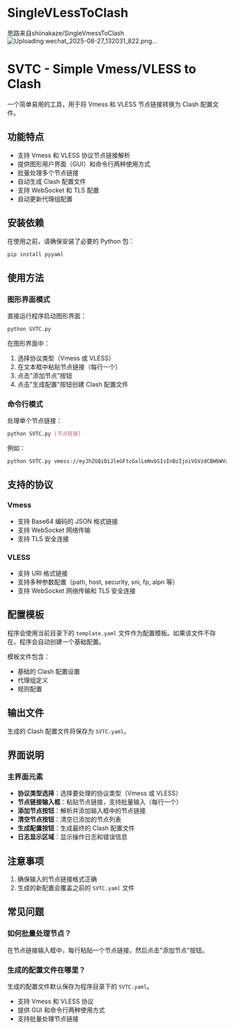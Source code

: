 # SingleVLessToClash
思路来自shiinakaze/SingleVmessToClash
![Uploading wechat_2025-08-27_132031_822.png…]()

# SVTC - Simple Vmess/VLESS to Clash

一个简单易用的工具，用于将 Vmess 和 VLESS 节点链接转换为 Clash 配置文件。

## 功能特点

- 支持 Vmess 和 VLESS 协议节点链接解析
- 提供图形用户界面（GUI）和命令行两种使用方式
- 批量处理多个节点链接
- 自动生成 Clash 配置文件
- 支持 WebSocket 和 TLS 配置
- 自动更新代理组配置

## 安装依赖

在使用之前，请确保安装了必要的 Python 包：

```bash
pip install pyyaml
```

## 使用方法

### 图形界面模式

直接运行程序启动图形界面：

```bash
python SVTC.py
```

在图形界面中：
1. 选择协议类型（Vmess 或 VLESS）
2. 在文本框中粘贴节点链接（每行一个）
3. 点击"添加节点"按钮
4. 点击"生成配置"按钮创建 Clash 配置文件

### 命令行模式

处理单个节点链接：

```bash
python SVTC.py [节点链接]
```

例如：
```bash
python SVTC.py vmess://eyJhZGQiOiJleGFtcGxlLmNvbSIsInBzIjoiVGVzdCBWbWVzcyBTZXJ2ZXIiLCJwb3J0IjoiMTA4MCIsImlkIjoiMDAwMDAwMDAtMDAwMC0wMDAwLTAwMDAtMDAwMDAwMDAwMDAwIiwiYWlkIjoiMCIsIm5ldCI6IndzIiwidHlwZSI6IiIsImhvc3QiOiIiLCJwYXRoIjoiIiwidGxzIjoiIn0=
```

## 支持的协议

### Vmess
- 支持 Base64 编码的 JSON 格式链接
- 支持 WebSocket 网络传输
- 支持 TLS 安全连接

### VLESS
- 支持 URI 格式链接
- 支持多种参数配置（path, host, security, sni, fp, alpn 等）
- 支持 WebSocket 网络传输和 TLS 安全连接

## 配置模板

程序会使用当前目录下的 `template.yaml` 文件作为配置模板。如果该文件不存在，程序会自动创建一个基础配置。

模板文件包含：
- 基础的 Clash 配置设置
- 代理组定义
- 规则配置

## 输出文件

生成的 Clash 配置文件将保存为 `SVTC.yaml`。

## 界面说明

### 主界面元素
- **协议类型选择**：选择要处理的协议类型（Vmess 或 VLESS）
- **节点链接输入框**：粘贴节点链接，支持批量输入（每行一个）
- **添加节点按钮**：解析并添加输入框中的节点链接
- **清空节点按钮**：清空已添加的节点列表
- **生成配置按钮**：生成最终的 Clash 配置文件
- **日志显示区域**：显示操作日志和错误信息

## 注意事项

1. 确保输入的节点链接格式正确
2. 生成的新配置会覆盖之前的 `SVTC.yaml` 文件

## 常见问题

### 如何批量处理节点？
在节点链接输入框中，每行粘贴一个节点链接，然后点击"添加节点"按钮。

### 生成的配置文件在哪里？
生成的配置文件默认保存为程序目录下的 `SVTC.yaml`。

- 支持 Vmess 和 VLESS 协议
- 提供 GUI 和命令行两种使用方式
- 支持批量处理节点链接
